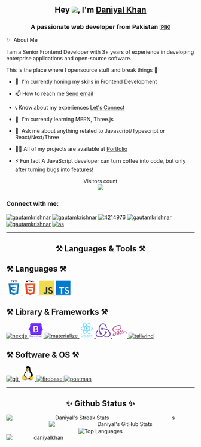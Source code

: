 <h2 align="center">Hey <img src="https://media.giphy.com/media/hvRJCLFzcasrR4ia7z/giphy.gif" width="30px">, I'm <a href="https://shwetang.netlify.app/">Daniyal Khan</a></h2>

<h3 align="center">A passionate web developer from Pakistan 🇵🇰</h3>
✨&nbsp; About Me

I am a Senior Frontend Developer with 3+ years of experience in developing enterprise applications and open-source software.

This is the place where I opensource stuff and break things :rofl: <br />
- 🌟 &nbsp;I’m currently honing my skills in Frontend Development

- 📫 How to reach me <a href="mailto:d4n.kh4n@gmail.com">Send email</a>

- 📞 Know about my experiences <a href="https://calendly.com/daniyal-khan0520/30min" target="blank">Let's Connect</a>

- 🌱 &nbsp;I’m currently learning MERN, Three.js

- 💬 &nbsp;Ask me about anything related to Javascript/Typescript or React/Next/Three

- 👨‍💻 All of my projects are available at <a href="https://portfolio-brown-beta-22.vercel.app/project" target="blank">Portfolio</a>

- ⚡ Fun fact A JavaScript developer can turn coffee into code, but only after turning bugs into features!

 <p align="center"> 
  Visitors count<br>
  <img src="https://profile-counter.glitch.me/daniits/count.svg" />
</p>


<!-- <p align="left"> <a href="https://twitter.com/dani_khan_its" target="blank"><img src="https://img.shields.io/twitter/follow/dani_khan_its?logo=twitter&style=for-the-badge" alt="dani_khan_its" /></a> </p> -->

### 
<h3 align="left">Connect with me:</h3>
<p align="left">
<a href="https://www.linkedin.com/in/daniyalkhanengr/" target="blank"><img align="center" src="https://raw.githubusercontent.com/rahuldkjain/github-profile-readme-generator/master/src/images/icons/Social/linked-in-alt.svg" alt="gautamkrishnar" height="30" width="40" /></a>
<a href="https://twitter.com/gautamkrishnar" target="blank"><img align="center" src="https://raw.githubusercontent.com/rahuldkjain/github-profile-readme-generator/master/src/images/icons/Social/twitter.svg" alt="gautamkrishnar" height="30" width="40" /></a>
<a href="https://stackoverflow.com/users/16118926/daniyal-khan" target="blank"><img align="center" src="https://raw.githubusercontent.com/rahuldkjain/github-profile-readme-generator/master/src/images/icons/Social/stack-overflow.svg" alt="4214976" height="30" width="40" /></a>
<a href="https://instagram.com/gautamkrishnar" target="blank"><img align="center" src="https://raw.githubusercontent.com/rahuldkjain/github-profile-readme-generator/master/src/images/icons/Social/instagram.svg" alt="gautamkrishnar" height="30" width="40" /></a>
<a href="https://instagram.com/gautamkrishnar" target="blank"><img align="center" src="https://raw.githubusercontent.com/rahuldkjain/github-profile-readme-generator/master/src/images/icons/Social/leet-code.svg" alt="gautamkrishnar" height="30" width="40" /></a>
<a href="https://discord.gg/as" target="blank"><img align="center" src="https://raw.githubusercontent.com/rahuldkjain/github-profile-readme-generator/master/src/images/icons/Social/discord.svg" alt="as" height="30" width="40" /></a>


<hr/>
<h2 align="center">⚒️ Languages & Tools ⚒️</h2>
<h2 >⚒️ Languages ⚒️</h2>
<div >
 
<p align="left"> <a href="https://www.w3schools.com/css/" target="_blank" rel="noreferrer"> <img src="https://raw.githubusercontent.com/devicons/devicon/master/icons/css3/css3-original-wordmark.svg" alt="css3" width="40" height="40"/> </a> <a href="https://www.w3.org/html/" target="_blank" rel="noreferrer"> <img src="https://raw.githubusercontent.com/devicons/devicon/master/icons/html5/html5-original-wordmark.svg" alt="html5" width="40" height="40"/> </a> <a href="https://developer.mozilla.org/en-US/docs/Web/JavaScript" target="_blank" rel="noreferrer"> <img src="https://raw.githubusercontent.com/devicons/devicon/master/icons/javascript/javascript-original.svg" alt="javascript" width="40" height="40"/> </a> <a href="https://www.typescriptlang.org/" target="_blank" rel="noreferrer"> <img src="https://raw.githubusercontent.com/devicons/devicon/master/icons/typescript/typescript-original.svg" alt="typescript" width="40" height="40"/> </a> </p>
</div>

<h2 >⚒️ Library & Frameworks  ⚒️</h2>
<div >
 
<p align="left">  <a href="https://nextjs.org/" target="_blank" rel="noreferrer"> <img src="https://cdn.worldvectorlogo.com/logos/nextjs-2.svg" alt="nextjs" width="40" height="40"/><a href="https://getbootstrap.com" target="_blank" rel="noreferrer"> <img src="https://raw.githubusercontent.com/devicons/devicon/master/icons/bootstrap/bootstrap-plain-wordmark.svg" alt="bootstrap" width="40" height="40"/> </a> <a href="https://materializecss.com/" target="_blank" rel="noreferrer"> <img src="https://raw.githubusercontent.com/prplx/svg-logos/5585531d45d294869c4eaab4d7cf2e9c167710a9/svg/materialize.svg" alt="materialize" width="40" height="40"/> </a> <a href="https://reactjs.org/" target="_blank" rel="noreferrer"> <img src="https://raw.githubusercontent.com/devicons/devicon/master/icons/react/react-original-wordmark.svg" alt="react" width="40" height="40"/> </a> <a href="https://redux.js.org" target="_blank" rel="noreferrer"> <img src="https://raw.githubusercontent.com/devicons/devicon/master/icons/redux/redux-original.svg" alt="redux" width="40" height="40"/> </a> <a href="https://sass-lang.com" target="_blank" rel="noreferrer"> <img src="https://raw.githubusercontent.com/devicons/devicon/master/icons/sass/sass-original.svg" alt="sass" width="40" height="40"/> </a> <a href="https://tailwindcss.com/" target="_blank" rel="noreferrer"> <img src="https://www.vectorlogo.zone/logos/tailwindcss/tailwindcss-icon.svg" alt="tailwind" width="40" height="40"/> </a> </p>
</div>

<h2 >⚒️ Software & OS ⚒️</h2>
<div >
 
<p align="left"> <a href="https://git-scm.com/" target="_blank" rel="noreferrer"> <img src="https://www.vectorlogo.zone/logos/git-scm/git-scm-icon.svg" alt="git" width="40" height="40"/> </a> <a href="https://www.linux.org/" target="_blank" rel="noreferrer"> <img src="https://raw.githubusercontent.com/devicons/devicon/master/icons/linux/linux-original.svg" alt="linux" width="40" height="40"/> </a> 
<a href="https://firebase.google.com/" target="_blank" rel="noreferrer"> <img src="https://www.vectorlogo.zone/logos/firebase/firebase-icon.svg" alt="firebase" width="40" height="40"/> </a> <a href="https://postman.com" target="_blank" rel="noreferrer"> <img src="https://www.vectorlogo.zone/logos/getpostman/getpostman-icon.svg" alt="postman" width="40" height="40"/> </a></p>

</div>
<hr/>

<h2 align="center">✨ Github Status ✨</h2>
<div align="center">

  <img width=390 align="left" src="https://github-readme-streak-stats.herokuapp.com/?user=daniits&theme=react&border_radius=10" alt="Daniyal's Streak Stats"/>
  <img width=390 align="right" src="https://github-readme-stats.vercel.app/api?username=daniits&show_icons=true&theme=react&border_radius=10" alt="Daniyal's GitHub Stats"/>

</div>
<div align="center">
s

  <img align="center" src="https://github-readme-stats.vercel.app/api/top-langs/?username=daniits&hide=HTML&langs_count=8&layout=compact&theme=react&border_radius=10" alt="Top Languages"/>
</div>

<!-- <p><img align="left" width=390 src="https://github-readme-stats.vercel.app/api/top-langs?username=daniits&show_icons=true&locale=en&layout=compact" alt="daniits" /></p> -->

<!-- <p><img align="left" width=390 height=380 src="https://github-readme-streak-stats.herokuapp.com/?user=daniits&" alt="daniits" /></p>

<p>&nbsp;<img align="right" width=390 height=380 src="https://github-readme-stats.vercel.app/api?username=daniits&show_icons=true&locale=en" alt="daniits" /></p> -->



<div align="center"><a href="https://www.buymeacoffee.com/daniyalkhan"> <img align="left" src="https://cdn.buymeacoffee.com/buttons/v2/default-yellow.png" height="50" width="210" alt="daniyalkhan" /></a></div>